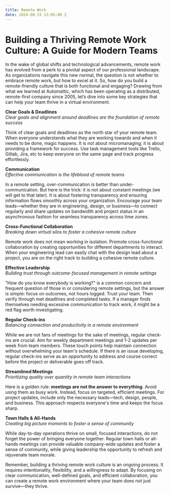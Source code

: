 ```yaml
---
title: Remote Work
date: 2024-08-15 13:05:00 Z
---
```


# Building a Thriving Remote Work Culture: A Guide for Modern Teams

In the wake of global shifts and technological advancements, remote work has evolved from a perk to a pivotal aspect of our professional landscape. As organizations navigate this new normal, the question is not whether to embrace remote work, but how to excel at it. So, how do you build a remote-friendly culture that is both functional and engaging? Drawing from what we learned at Automattic, which has been operating as a distributed, remote-first company since 2005, let’s dive into some key strategies that can help your team thrive in a virtual environment.

**Clear Goals & Deadlines**\
*Clear goals and alignment around deadlines are the foundation of remote success*

Think of clear goals and deadlines as the north star of your remote team. When everyone understands what they are working towards and when it needs to be done, magic happens. It is not about micromanaging; it is about providing a framework for success. Use task management tools like Trello, Gitlab, Jira, etc to keep everyone on the same page and track progress effortlessly.

**Communication**\
*Effective communication is the lifeblood of remote teams*

In a remote setting, over-communication is better than under-communication. But here is the trick: it is not about constant meetings (we will get to that later). It is about fostering transparency and ensuring information flows smoothly across your organization. Encourage your team leads—whether they are in engineering, design, or business—to connect regularly and share updates on bandwidth and project status in an asynchronous fashion for seamless transparency across time zones.

**Cross-Functional Collaboration**\
*Breaking down virtual silos to foster a cohesive remote culture*

Remote work does not mean working in isolation. Promote cross-functional collaboration by creating opportunities for different departments to interact. When your engineering lead can easily chat with the design lead about a project, you are on the right track to building a cohesive remote culture.

**Effective Leadership**\
*Building trust through outcome-focused management in remote settings*

"How do you know everybody is working?" is a common concern and frequent question of those in or considering remote settings, but the answer is simple: focus on outcomes, not hours logged. Trust your team. Then verify through met deadlines and completed tasks. If a manager finds themselves needing excessive communication to track work, it might be a red flag worth investigating.

**Regular Check-ins**\
*Balancing connection and productivity in a remote environment*

While we are not fans of meetings for the sake of meetings, regular check-ins are crucial. Aim for weekly department meetings and 1-2 updates per week from team members. These touch points help maintain connection without overwhelming your team's schedule. If there is an issue developing, regular check-ins serve as an opportunity to address and course correct before the project or deliverable goes off track.

**Streamlined Meetings**\
*Prioritizing quality over quantity in remote team interactions*

Here is a golden rule: **meetings are not the answer to everything**. Avoid using them as busy work. Instead, focus on targeted, efficient meetings. For project updates, include only the necessary leads—tech, design, people, and business. This approach respects everyone's time and keeps the focus sharp.

**Town Halls & All-Hands**\
*Creating big picture moments to foster a sense of community*

While day-to-day operations thrive on small, focused interactions, do not forget the power of bringing everyone together. Regular town halls or all-hands meetings can provide valuable company-wide updates and foster a sense of community, while giving leadership the opportunity to refresh and rejuvenate team morale.

Remember, building a thriving remote work culture is an ongoing process. It requires intentionality, flexibility, and a willingness to adapt. By focusing on clear communication, well-defined goals, and efficient collaboration, you can create a remote work environment where your team does not just survive—they thrive.
